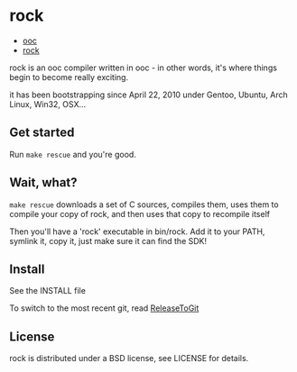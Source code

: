 # rock

  * [ooc](http://ooc-lang.org/)
  * [rock](https://github.com/nddrylliog/rock)

rock is an ooc compiler written in ooc - in other words, it's
where things begin to become really exciting.

it has been bootstrapping since April 22, 2010 under Gentoo, Ubuntu,
Arch Linux, Win32, OSX...

## Get started

Run `make rescue` and you're good.

## Wait, what?

`make rescue` downloads a set of C sources, compiles them, uses them to compile your copy of rock,
and then uses that copy to recompile itself

Then you'll have a 'rock' executable in bin/rock. Add it to your PATH, symlink it, copy it, just
make sure it can find the SDK!

## Install

See the INSTALL file

To switch to the most recent git, read [ReleaseToGit](https://github.com/nddrylliog/rock/blob/master/docs/workflow/ReleaseToGit.md)

## License

rock is distributed under a BSD license, see LICENSE for details.
